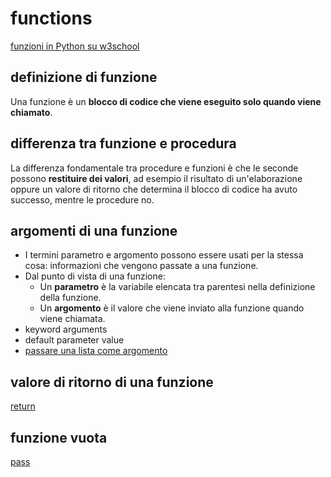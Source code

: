 # functions

[funzioni in Python su w3school](https://www.w3schools.com/python/python_functions.asp)

## definizione di funzione
Una funzione è un **blocco di codice che viene eseguito solo quando viene chiamato**.

## differenza tra funzione e procedura
La differenza fondamentale tra procedure e funzioni è che le seconde possono **restituire dei valori**, ad esempio il risultato di un'elaborazione oppure un valore di ritorno che determina il blocco di codice ha avuto successo, mentre le procedure no.

## argomenti di una funzione
- I termini parametro e argomento possono essere usati per la stessa cosa: informazioni che vengono passate a una funzione.
- Dal punto di vista di una funzione:
    - Un **parametro** è la variabile elencata tra parentesi nella definizione della funzione.
    - Un **argomento** è il valore che viene inviato alla funzione quando viene chiamata.
- keyword arguments
- default parameter value
- [passare una lista come argomento](https://www.w3schools.com/python/gloss_python_function_passing_list.asp)

## valore di ritorno di una funzione
[return](https://www.w3schools.com/python/gloss_python_function_return_value.asp)

## funzione vuota
[pass](https://www.w3schools.com/python/gloss_python_function_pass.asp)

